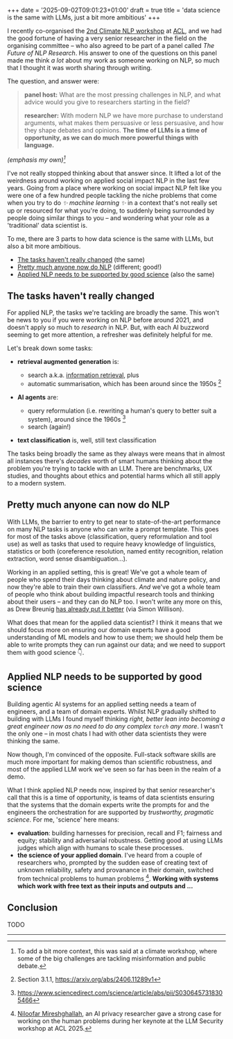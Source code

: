 +++
date = '2025-09-02T09:01:23+01:00'
draft = true
title = 'data science is the same with LLMs, just a bit more ambitious'
+++

I recently co-organised the [2nd Climate NLP workshop](https://aclanthology.org/volumes/2025.climatenlp-1/) at [ACL](https://en.wikipedia.org/wiki/Association_for_Computational_Linguistics), and we had the good fortune of having a very senior researcher in the field on the organising committee – who also agreed to be part of a panel called *The Future of NLP Research*. His answer to one of the questions on this panel made me think *a lot* about my work as someone working on NLP, so much that I thought it was worth sharing through writing.

The question, and answer were:

> **panel host:** What are the most pressing challenges in NLP, and what advice would you give to researchers starting in the field?
>
> **researcher:** With modern NLP we have more purchase to understand arguments, what makes them persuasive or less persuasive, and how they shape debates and opinions. **The time of LLMs is a time of opportunity, as we can do much more powerful things with language.**

*(emphasis my own)[^1]*

I've not really stopped thinking about that answer since. It lifted a lot of the weirdness around working on applied social impact NLP in the last few years. Going from a place where working on social impact NLP felt like you were one of a few hundred people tackling the niche problems that come when you try to do *✨ machine learning ✨* in a context that's not really set up or resourced for what you're doing, to suddenly being surrounded by people doing similar things to you – and wondering what your role as a 'traditional' data scientist is.

To me, there are 3 parts to how data science is the same with LLMs, but also a bit more ambitious.

- [The tasks haven't really changed](#the-tasks-havent-really-changed) (the same)
- [Pretty much anyone now do NLP](#pretty-much-anyone-can-now-do-nlp) (different; good!)
- [Applied NLP needs to be supported by good science](#applied-nlp-needs-to-be-supported-by-good-science) (also the same)

## The tasks haven't really changed

For applied NLP, the tasks we're tackling are broadly the same. This won't be news to you if you were working on NLP before around 2021, and doesn't apply so much to *research* in NLP. But, with each AI buzzword seeming to get more attention, a refresher was definitely helpful for me.

Let's break down some tasks:

- **retrieval augmented generation** is:
  - search a.k.a. [information retrieval](https://en.wikipedia.org/wiki/Information_retrieval), plus
  - automatic summarisation, which has been around since the 1950s [^2]

- **AI agents** are:
  - query reformulation (i.e. rewriting a human's query to better suit a system), around since the 1960s [^3]
  - search (again!)

- **text classification** is, well, still text classification

The tasks being broadly the same as they always were means that in almost all instances there's *decades* worth of smart humans thinking about the problem you're trying to tackle with an LLM. There are benchmarks, UX studies, and thoughts about ethics and potential harms which all still apply to a modern system.

## Pretty much anyone can now do NLP

With LLMs, the barrier to entry to get near to state-of-the-art performance on many NLP tasks is anyone who can write a prompt template. This goes for most of the tasks above (classification, query reformulation and tool use) as well as tasks that used to require heavy knowledge of linguistics, statistics or both (coreference resolution, named entity recognition, relation extraction, word sense disambiguation...).

Working in an applied setting, this is great! We've got a whole team of people who spend their days thinking about climate and nature policy, and now they're able to train their own classifiers. *And* we've got a whole team of people who think about building impactful research tools and thinking about their users – and they can do NLP too. I won't write any more on this, as Drew Breunig [has already put it better](https://www.dbreunig.com/2025/04/10/the-domain-experts-are-drivers.html) (via Simon Willison).

What does that mean for the applied data scientist? I think it means that we should focus more on ensuring our domain experts have a good understanding of ML models and how to use them; we should help them be able to write prompts they can run against our data; and we need to support them with good science 👇.

## Applied NLP needs to be supported by good science

Building agentic AI systems for an applied setting needs a team of engineers, and a team of domain experts. Whilst NLP gradually shifted to building with LLMs I found myself thinking *right, better lean into becoming a great engineer now as no need to do any complex `torch` any more*. I wasn't the only one – in most chats I had with other data scientists they were thinking the same. 

Now though, I'm convinced of the opposite. Full-stack software skills are much more important for making demos than scientific robustness, and most of the applied LLM work we've seen so far has been in the realm of a demo.

What I think applied NLP needs now, inspired by that senior researcher's call that this is a time of opportunity, is teams of data scientists ensuring that the systems that the domain experts write the prompts for and the engineers the orchestration for are supported by *trustworthy, pragmatic science*. For me, 'science' here means:

- **evaluation**: building harnesses for precision, recall and F1; fairness and equity; stability and adversarial robustness. Getting good at using LLMs judges which align with humans to scale these processes.
- **the science of your applied domain**. I've heard from a couple of researchers who, prompted by the sudden ease of creating text of unknown reliability, safety and provanance in their domain, switched from technical problems to human problems [^4]. **Working with systems which work with free text as their inputs and outputs and ...**
## Conclusion

TODO
****

[^1]: To add a bit more context, this was said at a climate workshop, where some of the big challenges are tackling misinformation and public debate.

[^2]: Section 3.1.1, https://arxiv.org/abs/2406.11289v1

[^3]: https://www.sciencedirect.com/science/article/abs/pii/S0306457318305466

[^4]: [Niloofar Mireshghallah](https://mireshghallah.github.io/), an AI privacy researcher gave a strong case for working on the human problems during her keynote at the LLM Security workshop at ACL 2025.